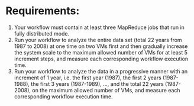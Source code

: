 # Requirements:
1. Your workflow must contain at least three MapReduce jobs that run in fully distributed
mode.
2. Run your workflow to analyze the entire data set (total 22 years from 1987 to 2008) at one
time on two VMs first and then gradually increase the system scale to the maximum allowed
number of VMs for at least 5 increment steps, and measure each corresponding workflow
execution time.
3. Run your workflow to analyze the data in a progressive manner with an increment of 1 year,
i.e. the first year (1987), the first 2 years (1987-1988), the first 3 years (1987-1989), …, and
the total 22 years (1987-2008), on the maximum allowed number of VMs, and measure each
corresponding workflow execution time.
